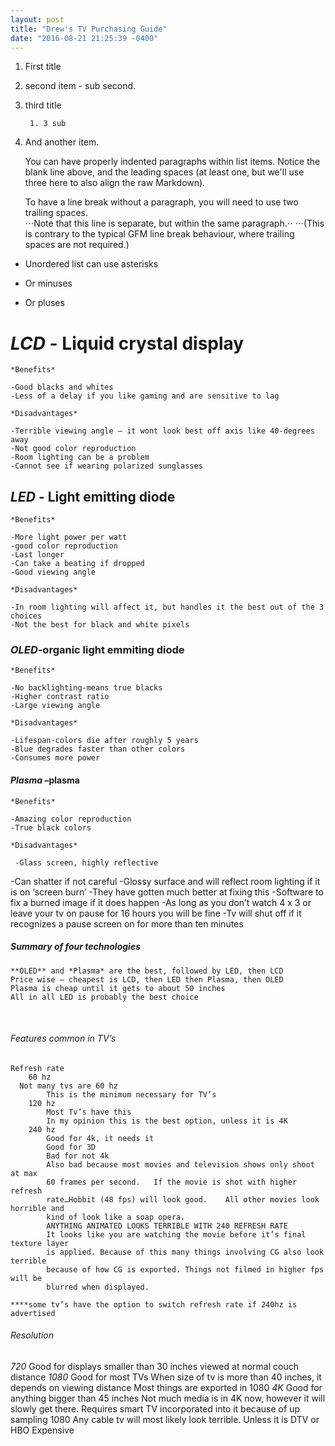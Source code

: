 ```yaml
---
layout: post
title: "Drew's TV Purchasing Guide"
date: "2016-08-21 21:25:39 -0400"
---
```



1. First title
2. second item
		- sub second.

3. third title

   		1. 3 sub

4. And another item.

   You can have properly indented paragraphs within list items. Notice the blank line above, and the leading spaces (at least one, but we'll use three here to also align the raw Markdown).

	 To have a line break without a paragraph, you will need to use two trailing spaces.  
⋅⋅⋅Note that this line is separate, but within the same paragraph.⋅⋅
⋅⋅⋅(This is contrary to the typical GFM line break behaviour, where trailing spaces are not required.)

* Unordered list can use asterisks
- Or minuses
+ Or pluses




# *LCD* - Liquid crystal display

	*Benefits*

    -Good blacks and whites
    -Less of a delay if you like gaming and are sensitive to lag

	*Disadvantages*

    -Terrible viewing angle – it wont look best off axis like 40-degrees away
    -Not good color reproduction
    -Room lighting can be a problem
    -Cannot see if wearing polarized sunglasses



## *LED* - Light emitting diode

	*Benefits*

    -More light power per watt
    -good color reproduction
    -Last longer
    -Can take a beating if dropped
    -Good viewing angle

	*Disadvantages*

    -In room lighting will affect it, but handles it the best out of the 3
    choices
    -Not the best for black and white pixels


### *OLED*-organic light emmiting diode

	*Benefits*

    -No backlighting-means true blacks
    -Higher contrast ratio
    -Large viewing angle

	*Disadvantages*

    -Lifespan-colors die after roughly 5 years
    -Blue degrades faster than other colors
    -Consumes more power


#### *Plasma* –plasma

	*Benefits*

    -Amazing color reproduction
    -True black colors

	*Disadvantages*

	 -Glass screen, highly reflective
   -Can shatter if not careful
   -Glossy surface and will reflect room lighting if it is on ‘screen burn’
   -They have gotten much better at fixing this
   -Software to fix a burned image if it does happen
   -As long as you don’t watch 4 x 3 or leave your tv on pause for 16 hours you
   will be fine
   -Tv will shut off if it recognizes a pause screen on for more than ten
   minutes


##### Summary of four technologies

	**OLED** and *Plasma* are the best, followed by LED, then LCD
	Price wise – cheapest is LCD, then LED then Plasma, then OLED
	Plasma is cheap until it gets to about 50 inches
	All in all LED is probably the best choice

 
###### Features common in TV’s

	Refresh rate
		60 hz
      Not many tvs are 60 hz
			This is the minimum necessary for TV’s
		120 hz
			Most Tv’s have this
			In my opinion this is the best option, unless it is 4K
		240 hz
			Good for 4k, it needs it
			Good for 3D
			Bad for not 4k
			Also bad because most movies and television shows only shoot at max
			60 frames per second.	If the movie is shot with higher refresh
			rate…Hobbit (48 fps) will look good.	All other movies look horrible and
			kind of look like a soap opera.
			ANYTHING ANIMATED LOOKS TERRIBLE WITH 240 REFRESH RATE
			It looks like you are watching the movie before it’s final texture layer
			is applied. Because of this many things involving CG also look terrible
			because of how CG is exported. Things not filmed in higher fps will be
			blurred when displayed.

	****some tv’s have the option to switch refresh rate if 240hz is advertised


###### Resolution
_720_
Good for displays smaller than 30 inches viewed at normal couch distance
_1080_
Good for most TVs
When size of tv is more than 40 inches, it depends on viewing distance
Most things are exported in 1080
_4K_
Good for anything bigger than 45 inches
Not much media is in 4K now, however it will slowly get there.
Requires smart TV incorporated into it because of up sampling 1080
Any cable tv will most likely look terrible. Unless it is DTV or HBO
Expensive
